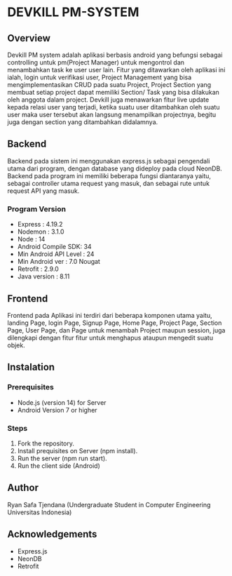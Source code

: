 # DEVKILL PM-SYSTEM

## Overview

Devkill PM system adalah aplikasi berbasis android yang befungsi sebagai controlling untuk pm(Project Manager) untuk mengontrol dan menambahkan task ke user user lain. Fitur yang ditawarkan oleh aplikasi ini ialah, login untuk verifikasi user, Project Management yang bisa mengimplementasikan CRUD pada suatu Project, Project Section yang membuat setiap project dapat memiliki Section/ Task yang bisa dilakukan oleh anggota dalam project. Devkill juga menawarkan fitur live update kepada relasi user yang terjadi, ketika suatu user ditambahkan oleh suatu user maka user tersebut akan langsung menampilkan projectnya, begitu juga dengan section yang ditambahkan didalamnya.

## Backend

Backend pada sistem ini menggunakan express.js sebagai pengendali utama dari program, dengan database yang dideploy pada cloud NeonDB. Backend pada program ini memiliki beberapa fungsi diantaranya yaitu, sebagai controller utama request yang masuk, dan sebagai rute untuk request API yang masuk.

### Program Version

- Express : 4.19.2
- Nodemon : 3.1.0
- Node : 14
- Android Compile SDK: 34
- Min Android API Level : 24
- Min Android ver : 7.0 Nougat
- Retrofit : 2.9.0
- Java version : 8.11

## Frontend

Frontend pada Aplikasi ini terdiri dari beberapa komponen utama yaitu, landing Page, login Page, Signup Page, Home Page, Project Page, Section Page, User Page, dan Page untuk menambah Project maupun session, juga dilengkapi dengan fitur fitur untuk menghapus ataupun mengedit suatu objek.

## Instalation

### Prerequisites

- Node.js (version 14) for Server
- Android Version 7 or higher

### Steps

1. Fork the repository.
2. Install prequisites on Server (npm install).
3. Run the server (npm run start).
4. Run the client side (Android)

## Author

Ryan Safa Tjendana (Undergraduate Student in Computer Engineering Universitas Indonesia)

## Acknowledgements
- Express.js
- NeonDB
- Retrofit